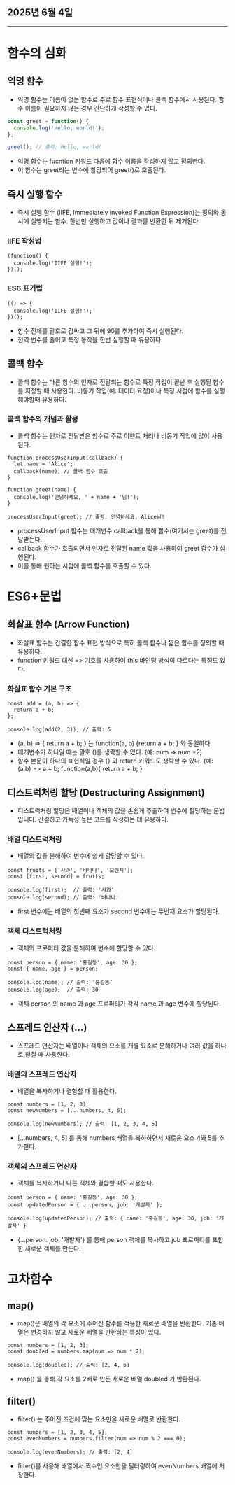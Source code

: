 ## 2025년 6월 4일

---

# 함수의 심화



## 익명 함수

- 익명 함수는 이름이 없는 함수로 주로 함수 표현식이나 콜백 함수에서 사용된다. 함수 이름이 필요하지 않은 경우 간단하게 작성할 수 있다.

```js
const greet = function() {
  console.log('Hello, world!');
};

greet(); // 출력: Hello, world!
```
  - 익명 함수는 fucntion 키워드 다음에 함수 이름을 작성하지 않고 정의한다.
  - 이 함수는 greet라는 변수에 할당되어 greet()로 호출된다.



## 즉시 실행 함수

- 즉시 실행 함수 (IIFE, Immediately invoked Function Expression)는 정의와 동시에 실행되는 함수. 한번만 실행하고 값이나 결과를 반환한 뒤 제거된다.


### IIFE 작성법
```JS
(function() {
  console.log('IIFE 실행!');
})();
```
### ES6 표기법
```JS
(() => {
  console.log('IIFE 실행!');
})();
```
  - 함수 전체를 괄호로 감싸고 그 뒤에 90를 추가하여 즉시 실행된다.
  - 전역 변수를 줄이고 특정 동작을 한번 실행할 때 유용하다.



## 콜백 함수

- 콜백 함수는 다른 함수의 인자로 전달되는 함수로 특정 작업이 끝난 후 실행될 함수를 지정할 때 사용한다. 비동기 작업(예: 데이터 요청)이나 특정 시점에 함수를 실행해야할때 유용하다.



### 콜백 함수의 개념과 활용

- 콜백 함수는 인자로 전달받은 함수로 주로 이벤트 처리나 비동기 작업에 많이 사용된다.
```JS
function processUserInput(callback) {
  let name = 'Alice';
  callback(name); // 콜백 함수 호출
}

function greet(name) {
  console.log('안녕하세요, ' + name + '님!');
}

processUserInput(greet); // 출력: 안녕하세요, Alice님!
```
  - processUserInput 함수는 매개변수 callback을 통해 함수(여기서는 greet)를 전달받는다.
  - callback 함수가 호출되면서 인자로 전달된 name 값을 사용하여 greet 함수가 실행된다.
  - 이를 통해 원하는 시점에 콜백 함수를 호출할 수 있다.



# ES6+문법



## 화살표 함수 (Arrow Function)

- 화살표 함수는 간결한 함수 표현 방식으로 특히 콜백 함수나 짧은 함수를 정의할 때 유용하다.
- function 키워드 대신 => 기호를 사용하여 this 바인딩 방식이 다르다는 특징도 있다.

### 화살표 함수 기본 구조
```JS
const add = (a, b) => {
  return a + b;
};

console.log(add(2, 3)); // 출력: 5
```
 - (a, b) => { return a + b; } 는 function(a, b) {return a + b; } 와 동일하다.
 - 매개변수가 하나일 때는 괄호 ()를 생략할 수 있다. (예: num => num *2)
 - 함수 본문이 하나의 표현식일 경우 {} 와 return 키워드도 생략할 수 있다.
   (예: (a,b) => a + b; function(a,b){ return a + b; }   



## 디스트럭처링 할당 (Destructuring Assignment)

- 디스트럭처링 할당은 배열이나 객체의 값을 손쉽게 추출하여 변수에 할당하는 문법입니다. 간결하고 가독성 높은 코드를 작성하는 데 유용하다.


### 배열 디스트럭처링
- 배열의 값을 분해하여 변수에 쉽게 할당할 수 있다.
```JS
const fruits = ['사과', '바나나', '오렌지'];
const [first, second] = fruits;

console.log(first);  // 출력: '사과'
console.log(second); // 출력: '바나나'
```
  - first 변수에는 배열의 첫번째 요소가 second 변수에는 두번재 요소가 할당된다.


### 객체 디스트럭처링
- 객체의 프로퍼티 값을 분해하여 변수에 할당할 수 있다.
```JS
const person = { name: '홍길동', age: 30 };
const { name, age } = person;

console.log(name); // 출력: '홍길동'
console.log(age);  // 출력: 30
```
  - 객체 person 의 name 과 age 프로퍼티가 각각 name 과 age 변수에 할당된다.



## 스프레드 연산자 (...)

- 스프레드 연산자는 배열이나 객체의 요소를 개별 요소로 분해하거나 여러 값을 하나로 합칠 때 사용한다.

### 배열의 스프레드 연산자
- 배열을 복사하거나 결합할 때 활용한다.
```JS
const numbers = [1, 2, 3];
const newNumbers = [...numbers, 4, 5];

console.log(newNumbers); // 출력: [1, 2, 3, 4, 5]
```
  - [...numbers, 4, 5] 를 통해 numbers 배열을 복하하면서 새로운 요소 4와 5를 추가한다.

### 객체의 스프레드 연산자
- 객체를 복사하거나 다른 객체와 결합할 때도 사용한다.
```JS
const person = { name: '홍길동', age: 30 };
const updatedPerson = { ...person, job: '개발자' };

console.log(updatedPerson); // 출력: { name: '홍길동', age: 30, job: '개발자' }
```
  - {...person. job: '개발자'} 를 통해 person 객체를 복사하고 job 프로퍼티를 포함한 새로운 객체를 만든다.

# 고차함수

## map()

- map()은 배열의 각 요소에 주어진 함수를 적용한 새로운 배열을 반환한다. 기존 배열은 변경하지 않고 새로운 배열을 반환하는 특징이 있다.
```JS
const numbers = [1, 2, 3];
const doubled = numbers.map(num => num * 2);

console.log(doubled); // 출력: [2, 4, 6]
```
  - map() 을 통해 각 요소를 2배로 만든 새로운 배열 doubled 가 반환된다.


## filter()

-  filter() 는 주어진 조건에 맞는 요소만을 새로운 배열로 반환한다.
```JS
const numbers = [1, 2, 3, 4, 5];
const evenNumbers = numbers.filter(num => num % 2 === 0);

console.log(evenNumbers); // 출력: [2, 4]
```
  - filter()를 사용해 배열에서 짝수인 요소만을 필터링하여 evenNumbers 배열에 저장한다.




